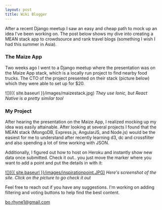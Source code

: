 ```yaml
---
layout: post
title: Wiki Blogger
---
```


After a recent Django meetup I saw an easy and cheap path to mock up an idea I've been working on. The post below shows my dive into creating a MEAN stack app to crowdsource and rank travel blogs (something I wish I had this summer in Asia).

### The Maize App
Two weeks ago I went to a Django meetup where the presentation was on the Maize App stack, which is a locally run project to find nearby food trucks. The CTO of the project presented on their stack (picture below) which they were able to set up for $20.

![]({{ site.baseurl }}/images/maizestack.jpg)
*They use Ionic, but React Native is a pretty similar tool*

### My Project
After hearing the presentation on the Maize App, I realized mocking up my idea was easily attainable. After looking at several projects I found that the MEAN stack (MongoDB, Express.js, AngularJS, and Node.js) would be the easiest for me to understand after recently learning d3, dc and crossfilter and also spending a lot of time working with JSON.

Additionally, I figured out how to host on Heroku and instantly show new data once submitted. Check it out.. you just move the marker where you want to add a point and put the details in with it:

<a href="http://www.gowherenext.co/">![]({{ site.baseurl }}/images/inspirationpoint.JPG)</a>
*Here's screenshot of the site. Click on the picture to go check it out*

Feel free to reach out if you have any suggestions. I'm working on adding filtering and voting buttons to help find the best content.

[bo.rhyne1@gmail.com](mailto:bo.rhyne1@gmail.com)
